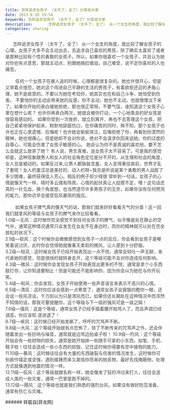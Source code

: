 ```yaml
---
title: 怎样追求女孩子 （太牛了，全了）分享给大家
date: 2013-8-26 19:54
keywords: 怎样追求女孩子 （太牛了，全了）分享给大家
description:       怎样追求女孩子 （太牛了，全了） 从一个女生的角度，我比较了解女孩子的心理。女孩子大多不会主动出击，去追求自己喜欢的男孩，除了确实太喜欢了或者是那种比较有个性的勇敢的女孩子。所以，如果你很喜欢一个女孩子，并且认为她对你也有点意思，那就主动点，别跟她搞拉锯战，自己难受，说不定你喜欢的人也痛苦。        任何一个女孩子在被人追的时候，心理都是很复杂的。她也许很开心，但是又带着点惶恐，她对这个闯进自己平静的生活的男孩子，有着欲拒还迎的矛盾心理，她不是故意的。不要以为她在考验你，她其实也在和自己斗争，她怕受到伤害。 不要怕你的主动会带来她的反感，你不主动，她也不主动，也就慢慢淡下来了。如果你开始的表白被她拒绝，那也很正常呀。不要气馁，谁知道这个女孩子心里在想什么呢？ 也许你再表白两次，她就会被你打动，一个心地善良的好女孩是很容易感动的。 如果你受到一次挫折，就立刻离开，再也不去答理这个女孩，把自己紧紧地保护起来，默默地舔舐伤口，在你痛苦的同时，殊不知，那个女孩子也许也正在心里遗憾、后悔呢！也许她会偷偷哭泣，后悔拒绝了你，再看到你漠然的眼神，她也很痛心，但是她却不会对你说，绝对不会请求你回来追她。你的过度的自尊心，可能会伤害了女孩子敏感的心。 她会认为你不是真诚的喜欢他，要不怎么会就这么放弃了她？ 有人说，男生真难，追女孩子太不容易了。可是我的感觉却是，这种现象跟男人和女人的社会角色定位是分不开的，从生理和社会的角度，女人总是被动的。如果反过来,让男人都脉脉含羞，女人变得勇往直前，世界才乱了套呢！女人的羞涩总是美好的、动人的呀~我总是听说是某个勇敢的男人战胜了多少困难，最终获得佳人芳心。相反的例子却少得很 常听到一句话，女孩子的心情就像天气一样，晴时多云偶有阵雨，心情的起伏真让人捉摸不定，嘿！这句话还真的一针见血，换个角度想，也当然道尽许多男孩子的无奈，如果你没有任何预测的能力，那你迟早会接受狂风暴雨的报应。        如果女孩子脾气真的像天气的话，那我们就来好好看看天气的分类！这一回我们就拿风的等级与女孩子的脾气来作比较看看。1.0级—无风：这时候你完全感觉不到任何女孩子的脾气，似乎像是处在静止的空气中，通常这种情况通常只会发生在女友不在身边时，而你的精神就可以处在完全放松的状况下。2.1级—软风：这个时候你会微微感觉到女孩子一点的反应，你会看到女孩子是嘟笑着说讨厌，此时你会觉得她就像春天柔软的微风，让人感到十分舒服。3.2级—轻风：这时候女孩子已经开始表现出一点不悦，通常会轻吐一声无聊，来代表她的感觉，但是很快的就转身走开，这个等级可能不会对你造成任何影响。4.3级—微风：这时候你会发现女孩子开始表现出更多的不悦，通常是拿个小东西敲打你，让你知道要制止！但是可能还不能影响你，因为你会以为她在与你开玩笑。5.4级—和风：你会发现，女孩子开始使用一些声音语言来表示不高兴的心情。6.5级—清风：这时你应该会感到一点寒意了，通常女孩子会狠狠的瞪你一眼，还会说一些风凉话，千万别以为只是清风而已，如果你还长期处在这种情况中而浑然不知情的话，那我可要提醒你，这个等级与下一级的强风可是一级之隔！7.6级—强风：这是个等级，通常女孩子已经手插着腰开始骂人了，而且声调已经调高，你应该知 道进退了！8.7级—疾风：这时候已经开始发飙了，呼呼的咒骂声不断。9.8级—大风：这个等级开始就有点恐怖了，除了不断传来的咒骂声之外，还会伴随着发出一些巨响与噪音，通常就是边骂边拍桌子啦！ 10.9级—烈风：这个等级开始会有一些财物的损失，通常是她开始摔一些随手可拿的小东西，如笔、手机、鞋子啦！往往会造成一些小东西的损毁，记住这时候你得要有空中接物的能力。11.10级—暴风：这时候往往会有大量的东西破裂与伤害的情况发生，这时候你可别故作镇定或坚强，遇到接踵而来又直指你而来的抛丢物，最好先找掩蔽物，处理方式就像遇到地震的情况一样。12.11级—狂风：这个等级就跟名称一样，她会像发了狂的冲过来打人，往往会造成人类的一些灾害，通常一巴掌是跑不掉的。13.12级—飓风：这个等级也就是我们熟悉的强烈台风，如果没有做好防范准备，通常有伤亡与灾难。
categories: sharing
---
```

<td class="t_f" id="postmessage_39314">

<font style="color:rgb(68, 68, 68)"><font style="background-color:rgb(255, 255, 255)">      怎样追求女孩子 （太牛了，全了） 从一个女生的角度，我比较了解女孩子的心理。女孩子大多不会主动出击，去追求自己喜欢的男孩，除了确实太喜欢了或者是那种比较有个性的勇敢的女孩子。所以，如果你很喜欢一个女孩子，并且认为她对你也有点意思，那就主动点，别跟她搞拉锯战，自己难受，说不定你喜欢的人也痛苦。<br/>
</font></font><br/>
<font style="color:rgb(68, 68, 68)"><font style="background-color:rgb(255, 255, 255)">        任何一个女孩子在被人追的时候，心理都是很复杂的。她也许很开心，但是又带着点惶恐，她对这个闯进自己平静的生活的男孩子，有着欲拒还迎的矛盾心理，她不是故意的。不要以为她在考验你，她其实也在和自己斗争，她怕受到伤害。 不要怕你的主动会带来她的反感，你不主动，她也不主动，也就慢慢淡下来了。如果你开始的表白被她拒绝，那也很正常呀。不要气馁，谁知道这个女孩子心里在想什么呢？ 也许你再表白两次，她就会被你打动，一个心地善良的好女孩是很容易感动的。 如果你受到一次挫折，就立刻离开，再也不去答理这个女孩，把自己紧紧地保护起来，默默地舔舐伤口，在你痛苦的同时，殊不知，那个女孩子也许也正在心里遗憾、后悔呢！也许她会偷偷哭泣，后悔拒绝了你，再看到你漠然的眼神，她也很痛心，但是她却不会对你说，绝对不会请求你回来追她。你的过度的自尊心，可能会伤害了女孩子敏感的心。 她会认为你不是真诚的喜欢他，要不怎么会就这么放弃了她？ 有人说，男生真难，追女孩子太不容易了。可是我的感觉却是，这种现象跟男人和女人的社会角色定位是分不开的，从生理和社会的角度，女人总是被动的。如果反过来,让男人都脉脉含羞，女人变得勇往直前，世界才乱了套呢！女人的羞涩总是美好的、动人的呀~我总是听说是某个勇敢的男人战胜了多少困难，最终获得佳人芳心。相反的例子却少得很 常听到一句话，女孩子的心情就像天气一样，晴时多云偶有阵雨，心情的起伏真让人捉摸不定，嘿！这句话还真的一针见血，换个角度想，也当然道尽许多男孩子的无奈，如果你没有任何预测的能力，那你迟早会接受狂风暴雨的报应。</font></font><br/>
<br/>
<font style="color:rgb(68, 68, 68)"><font style="background-color:rgb(255, 255, 255)">        如果女孩子脾气真的像天气的话，那我们就来好好看看天气的分类！这一回我们就拿风的等级与女孩子的脾气来作比较看看。</font></font><br/>
<font style="color:rgb(68, 68, 68)"><font style="background-color:rgb(255, 255, 255)">1.0级—无风<img alt="" border="0" onclick="" onmouseover="" smilieid="97" src="static/image/smiley/qiubilong/15.gif"/>：这时候你完全感觉不到任何女孩子的脾气，似乎像是处在静止的空气中，通常这种情况通常只会发生在女友不在身边时，而你的精神就可以处在完全放松的状况下。</font></font><br/>
<font style="color:rgb(68, 68, 68)"><font style="background-color:rgb(255, 255, 255)">2.1级—软风：<img alt="" border="0" onclick="" onmouseover="" smilieid="100" src="static/image/smiley/qiubilong/17.gif"/>这个时候你会微微感觉到女孩子一点的反应，你会看到女孩子是嘟笑着说讨厌，此时你会觉得她就像春天柔软的微风，让人感到十分舒服。</font></font><br/>
<font style="color:rgb(68, 68, 68)"><font style="background-color:rgb(255, 255, 255)">3.2级—轻风：这时候女孩子已经开始表现出一点不悦，通常会轻吐一声无聊，来代表她的感觉，但是很快的就转身走开，这个等级可能不会对你造成任何影响。</font></font><br/>
<font style="color:rgb(68, 68, 68)"><font style="background-color:rgb(255, 255, 255)">4.3级—微风：这时候你会发现女孩子开始表现出更多的不悦，通常是拿个小东西敲打你，让你知道要制止！但是可能还不能影响你，因为你会以为她在与你开玩笑。</font></font><br/>
<font style="color:rgb(68, 68, 68)"><font style="background-color:rgb(255, 255, 255)">5.4级—和风：你会发现，女孩子开始使用一些声音语言来表示不高兴的心情。</font></font><br/>
<font style="color:rgb(68, 68, 68)"><font style="background-color:rgb(255, 255, 255)">6.5级—清风：这时你应该会感到一点寒意了，通常女孩子会狠狠的瞪你一眼，还会说一些风凉话，千万别以为只是清风而已，如果你还长期处在这种情况中而浑然不知情的话，那我可要提醒你，这个等级与下一级的强风可是一级之隔！</font></font><br/>
<font style="color:rgb(68, 68, 68)"><font style="background-color:rgb(255, 255, 255)">7.6级—强风：这是个等级，通常女孩子已经手插着腰开始骂人了，而且声调已经调高，你应该知 道进退了！</font></font><br/>
<font style="color:rgb(68, 68, 68)"><font style="background-color:rgb(255, 255, 255)">8.7级—疾风：这时候已经开始发飙了，呼呼的咒骂声不断。</font></font><br/>
<font style="color:rgb(68, 68, 68)"><font style="background-color:rgb(255, 255, 255)">9.8级—大风：这个等级开始就有点恐怖了，除了不断传来的咒骂声之外，还会伴随着发出一些巨响与噪音，通常就是边骂边拍桌子啦！ 10.9级—烈风：这个等级开始会有一些财物的损失，通常是她开始摔一些随手可拿的小东西，如笔、手机、鞋子啦！往往会造成一些小东西的损毁，记住这时候你得要有空中接物的能力。</font></font><br/>
<font style="color:rgb(68, 68, 68)"><font style="background-color:rgb(255, 255, 255)">11.10级—暴风：这时候往往会有大量的东西破裂与伤害的情况发生，这时候你可别故作镇定或坚强，遇到接踵而来又直指你而来的抛丢物，最好先找掩蔽物，处理方式就像遇到地震的情况一样。</font></font><br/>
<font style="color:rgb(68, 68, 68)"><font style="background-color:rgb(255, 255, 255)">12.11级—狂风：这个等级就跟名称一样，她会像发了狂的冲过来打人，往往会造成人类的一些灾害，通常一巴掌是跑不掉的。</font></font><br/>
<font style="color:rgb(68, 68, 68)"><font style="background-color:rgb(255, 255, 255)">13.12级—飓风：<img alt="" border="0" onclick="" onmouseover="" smilieid="86" src="static/image/smiley/qiubilong/5.gif"/>这个等级也就是我们熟悉的强烈台风，如果没有做好防范准备，通常有伤亡与灾难。</font></font><br/>
</td>
###### 转载自[菲龙网]